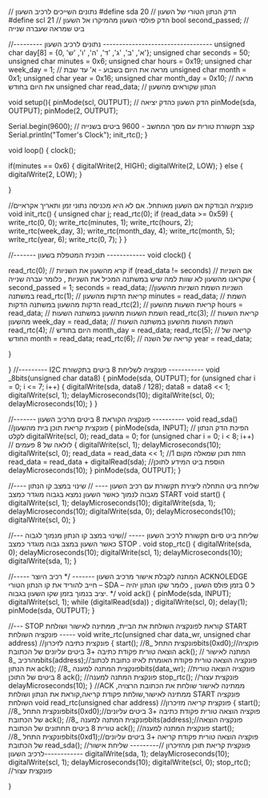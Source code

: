 //  נתונים השייכים לרכיב השעון
#define sda  20  //  הדק הנתון הטורי של השעון
#define scl  21  //  הדק פולסי השעון מהמיקרו אל השעון
bool second_passed;    //  ביט שמראה שעברה שנייה

//---------   נתונים לרכיב השעון  ----------------------------------
unsigned char day[8] = {0, 'א', 'ב', 'ג', 'ד', 'ה', 'ו', 'ש'};
unsigned char seconds = 50;
unsigned char minutes = 0x6;
unsigned char hours = 0x19;
unsigned char week_day = 1;        //  מראה את היום בשבוע  -  א' עד שבת
unsigned char month = 0x1;
unsigned char year = 0x16;
unsigned char month_day = 0x10;   //  מראה את היום בחודש
unsigned char read_data;      // הנתון שקוראים מהשעון

void setup(){
  pinMode(scl, OUTPUT); //  הדק השעון כהדק יציאה
  pinMode(sda, OUTPUT);
  pinMode(2, OUTPUT);

  Serial.begin(9600);  //  קצב תקשורת טורית עם מסך המחשב - 9600 ביטים בשנייה
  Serial.println("Tomer's Clock");
  init_rtc();
}


void loop()
{
  clock();   

   if(minutes == 0x6)
   {
    digitalWrite(2, HIGH);
    digitalWrite(2, LOW);
   }
   else 
    {  
    digitalWrite(2, LOW);
    }

}


//פונקציה הבודקת אם השעון מאותחל. אם לא היא מכניסה נתוני זמן ותאריך אקראיים
void init_rtc()
{
  unsigned char j;
  read_rtc(0);
  if (read_data >= 0x59)
 {
    write_rtc(0, 0);
    write_rtc(minutes, 1);
    write_rtc(hours, 2);
    write_rtc(week_day, 3);
    write_rtc(month_day, 4);
    write_rtc(month, 5);
    write_rtc(year, 6);
    write_rtc(0, 7);
  }
}

//-------  תוכנית המטפלת בשעון ------------
void clock()
{
  

  read_rtc(0);  //  קרא מהשעון את השניות
  if (read_data != seconds) // אם השניות שקראנו מהשעון לא שוות למה שיש במשתנה  המכיל את השניות , כלומר עברה שנייה
  {
    second_passed = 1;
    seconds = read_data;  //השניות השמת השניות מהשעון במשתנה
    read_rtc(1);    // קריאת הדקות מהשעון
    minutes = read_data;  // השמת הדקות מהשעון במשתנה הדקות
    read_rtc(2);    // קריאת השעות מהשעון
    hours = read_data;  // השמת השעות מהשעון במשתנה השעות
    read_rtc(3);    // קריאת השעות מהשעון
    week_day = read_data; // השמת השעות מהשעון במשתנה השעות
    read_rtc(4);    // היום בחודש
    month_day = read_data;
    read_rtc(5);    // קריאה של החודש
    month = read_data;
    read_rtc(6);    // קריאה של השנה
    year = read_data;
    


   }

}
//--------- I2C  פונקציה לשליחת 8 ביטים בתקשורת -----------
void _8bits(unsigned char data8)
{
  pinMode(sda, OUTPUT);
  for (unsigned char i = 0; i <= 7; i++)
  {
    digitalWrite(sda, data8 / 128);
    data8 = data8 << 1;
    digitalWrite(scl, 1);
    delayMicroseconds(10);
    digitalWrite(scl, 0);
    delayMicroseconds(10);
  }
}

//-------  פונקציה הקוראת 8 ביטים מרכיב השעון ----------
void read_sda() //פונקצית קריאת תוכן בית מהשעון
{
  pinMode(sda, INPUT); // הפיכת הדק הנתון לקלט
  digitalWrite(scl, 0);
  read_data = 0;
  for (unsigned char i = 0; i < 8; i++) //   לולאה של 8 פעמים
  {
    digitalWrite(scl, 1);
    delayMicroseconds(10);
    digitalWrite(scl, 0);
    read_data = read_data << 1; //הזזת תוכן שמאלה מקום 1
    read_data = read_data + digitalRead(sda); //הוספת ביט המידע לתוכן
    delayMicroseconds(10);
  }
  pinMode(sda, OUTPUT);
}

//----  שליחת ביט התחלה ליצירת תקשורת עם רכיב השעון ----
//    שינוי במצב קו הנתון מגבוה לנמוך כאשר השעון נמצא בגבוה מוגדר כמצב START
void start()
{
  digitalWrite(scl, 1);
  delayMicroseconds(10);
  digitalWrite(sda, 1);
  delayMicroseconds(10);
  digitalWrite(sda, 0);
  delayMicroseconds(10);
  digitalWrite(scl, 0);
}

//--- שליחת ביט סיום תקשורת לרכיב השעון -----
//שינוי במצב קו הנתון מנמוך לגבוה כאשר השעון במצב גבוה מוגדר כמצב  STOP .
void stop_rtc()
{
  digitalWrite(sda, 0);
  delayMicroseconds(10);
  digitalWrite(scl, 1);
  delayMicroseconds(10);
  digitalWrite(sda, 1);
}

//-----  המתנה לקבלת אישור מרכיב השעון -------
/*
   רכיב היוצר  ACKNOLEDGE חייב להוריד את קו הנתון הטורי – SDA – ל 0 בזמן פולס השעון
   , כלומר שקו הנתון יהיה יציב בנמוך בזמן שקו השעון בגבוה.
*/
void ack()
{
  pinMode(sda, INPUT);
  digitalWrite(scl, 1);
  while (digitalRead(sda)) ;
  digitalWrite(scl, 0);
  delay(1);
  pinMode(sda, OUTPUT);
}

//--- STOP קוראת לפונקציה השולחת את הביית, ממתינה לאישור ושולחת START פונקציה השולחת   -----
void write_rtc(unsigned char data_wr, unsigned char address)    //פונקצית כתיבה לזיכרון
{
  start();      //פונקצית התחל
  _8bits(0xd0);//פוקציה הוצאה טורית פקודת כתיבה +3 ביטים עליונים של הכתובת
  ack();  // המתנה לאישור מהרכיב
  _8bits(address);//פונקציה הוצאה טורית פקודת האומרת לאיזו כתובת לכתוב את הנתון
  ack();      //פונקצית המתנה למענה
  _8bits(data_wr);  //פונקציה הוצאה טורית 8 ביטים של התוכן
  ack();    //פונקצית המתנה למענה
  stop_rtc();   //פונקצית עצור
  delayMicroseconds(10);
}
//ACK  ממתינה לאישור שולחת את הכתובת הרצויה, ממתינה לאישור,שולחת פקודת קריאה,קוראת את הנתון ושולחת START פונקציה השולחת
void read_rtc(unsigned char address)  //פונקצית קריאה מזיכרון
{
  start();    //פונקצית התחל
  _8bits(0xd0);//פוקציה הוצאה טורית פקודת כתיבה +3 ביטים עליונים של הכתובת
  ack();    //פונקצית המתנה למענה
  _8bits(address);//פונקציה הוצאה טורית 8 ביטים תחתונים של הכתובת
  ack();    //פונקצית המתנה למענה
  start();    //פונקצית התחל
  _8bits(0xd1);//פוקציה הוצאה טורית פקודת קריאה +3 ביטים עליונים של הכתובת
  read_sda();   //פונקצית קריאת תוכן מהזיכרון
  //---------   שליחת אישור לרכיב השעון------------
  digitalWrite(sda, 1);
  delayMicroseconds(10);
  digitalWrite(scl, 1);
  delayMicroseconds(10);
  digitalWrite(scl, 0);
  stop_rtc();   //פונקצית עצור


  
}













